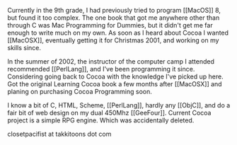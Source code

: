 

 Currently in the 9th grade, I had previously tried to program [[MacOS]] 8, but found it too complex. The one book that got me anywhere other than through C was Mac Programming for Dummies, but it didn't get me far enough to write much on my own. As soon as I heard about Cocoa I wanted [[MacOSX]], eventually getting it for Christmas 2001, and working on my skills since.

 In the summer of 2002, the instructor of the computer camp I attended recommended [[PerlLang]], and I've been programming it since. Considering going back to Cocoa with the knowledge I've picked up here. Got the original Learning Cocoa book a few months after [[MacOSX]] and planing on purchasing Cocoa Programming soon.


 I know a bit of C, HTML, Scheme, [[PerlLang]], hardly any [[ObjC]], and do a fair bit of web design on my dual 450Mhz [[GeeFour]]. Current Cocoa project is a simple RPG engine. Which was accidentally deleted.

closetpacifist at takkitoons dot com